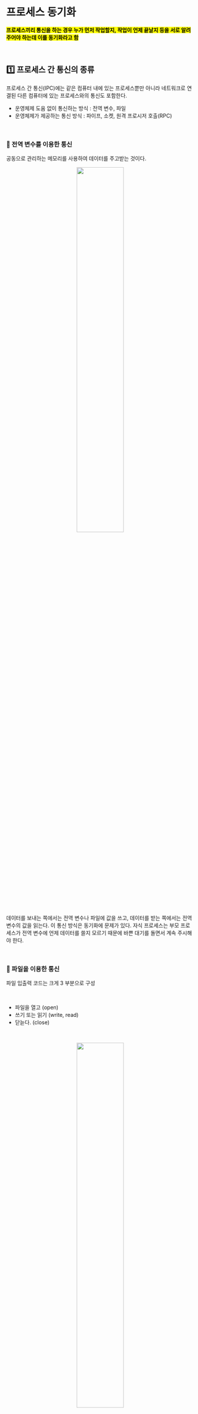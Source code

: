 # 프로세스 동기화

<mark>**프로세스끼리 통신을 하는 경우 누가 먼저 작업할지, 작업이 언제 끝날지 등을 서로 알려주어야 하는데 이를 동기화라고 함**</mark>

</br>

## 1️⃣ 프로세스 간 통신의 종류

프로세스 간 통신(IPC)에는 같은 컴퓨터 내에 있는 프로세스뿐만 아니라 네트워크로 연결된 다른 컴퓨터에 있는 프로세스와의 통신도 포함한다.

- 운영체제 도움 없이 통신하는 방식 : 전역 변수, 파일
- 운영체제가 제공하는 통신 방식 : 파이프, 소켓, 원격 프로시저 호출(RPC)


</br>



### 🔷 전역 변수를 이용한 통신
공동으로 관리하는 메모리를 사용하여 데이터를 주고받는 것이다. 

<p align="center">
<img src="https://github.com/user-attachments/assets/7ce36343-5fc4-4b0a-92bd-4751cf066f9c" width="50%" height="50%">
</p>

</br>

데이터를 보내는 쪽에서는 전역 변수나 파일에 값을 쓰고, 데이터를 받는 쪽에서는 전역 변수의 값을 읽는다.
이 통신 방식은 동기화에 문제가 있다. 자식 프로세스는 부모 프로세스가 전역 변수에 언제 데이터를 쓸지 모르기 때문에 바쁜 대기를 돌면서 계속 주시해야 한다.


</br>

### 🔷 파일을 이용한 통신

파일 입출력 코드는 크게 3 부분으로 구성

</br>

- 파일을 열고 (open)
- 쓰기 또는 읽기 (write, read)
- 닫늗다. (close)

</br>

<p align="center">
<img src="https://github.com/user-attachments/assets/b8f373b9-1a7d-464a-8417-37ff4574e166" width="50%" height="50%">
</p></br>


파일 입출력 코드를 프로세스 입장에서 보면 프로세스가 입출력 관리 프로세스에 쓰기를 요구하면 데이터가 저장되고, 읽기를 요구하면 입출력 관리 프로세스로부터 데이터를 가져온다. 운영체제 입장에서 보면 저장장치의 데이터를 읽고 쓰는 것도 일반 프로세스와 입출력 프로세스 간의 통신이다.

</br>

파일을 이용한 통신은 부모-자식 관계 프로세스 간 통신에 많이 사용되며 운영체제가 프로세스 동기화를 제공하지 않는다. 그래서 프로세스가 알아서 동기화를 해야하므로 부모 프로세스가 wait() 함수를 통해 자식 프로세스 작업이 끝날 때까지 기다렸다가 작업을 시작한다. 


</br>

### 🔷 파이프를 이용한 통신

파일 입출력과 같이 open() 함수로 기술자를 얻고 close()함수로 마무리한다. 파이프를 이용한 통신은 전역 변수를 이용한 통신과 마찬가지로 단방향 통신이다. 파이프로 양방향 통신을 하려면 파이프 2개를 사용해야 한다. 

</br>

<p align="center">
<img src="https://github.com/user-attachments/assets/0b92f2f5-2870-4693-b0fa-8721d4d0047f" width="50%" height="50%">
</p></br>

- 이름 없는 파이프 : 일반적으로 부르는 파이프, 부모와 자식 프로세스 간 통신에 사용
- 이름 있는 파이프 : FIFO라 불리는 특수 파일을 이용하여 서로 관련 없는 프로세스 간 통신에 사용


</br>

### 🔷 소켓을 이용한 통신

일반적으로 원격 프로시저 호출(다른 컴퓨터에 있는 함수를 호출)할 때 소켓을 사용한여 구현한다. 소켓은 프로세스 동기화를 지원하므로 데이터를 받는 쪽의 프로세스가 바쁜 대기를 하지 않아도 된다. 소캣은 하나만 사용해도 양방향 통신이 가능하다.

</br>


<p align="center">
<img src="https://github.com/user-attachments/assets/64eaf03c-2458-4bf6-a9b2-57f78ca56f54" width="50%" height="50%">
</p></br>


## 2️⃣ 공유 자원과 임계구역

### 🌕 공유 자원

<mark>**여러 프로세스가 공동으로 이용하는 변수, 메모리, 파일 등을 말함**</mark>

공유 자원은 여러 프로세스들이 사용하기 때문에 누가 언제 데이터를 읽거나 쓰느냐에 따라 그 결과가 달라질 수 있다. 만약 2개 이상의 프로세스가 공유 자원을 병행적으로 읽거나 쓰는 상황을 "경쟁 조건이 발생했다."라고 한다. 이때 공유 자원 접근 순서에 따라 실행 결과가 달라질 수 있다. 

</br>

### 🌕 임계 구역

<mark>**공유 자원 접근 순서에 따라 실행 결과가 달라지는 프로그램의 영역**</mark>

임계 구역에서는 프로세스들이 동시에 작업하면 안 된다. 어떤 프로세스가 임계구역에 들어가면 다른 프로세스는 임계구역 밖에서 기다려야 하며 임계구역의 프로세스가 나와야 들어갈 수 있다. 

</br>

### 🌕 임계구역 해결 조건

1. 상호 배제(mutual exclusion) : 한 프로세스가 임계구역에 들어가면 다른 프로세스는 임계구역에 들어갈 수 없다.
2. 한정 대기(bounded waiting) : 어떤 프로세스도 무한 대기하지 않아야 한다.
3. 진행의 융통성(progress flexibility) : 한 프로세스가 다른 프로세스의 진행을 방해해서는 안 된다는 것을 의미 

</br>


## 3️⃣ 임계구역 해결 방법

임계구역의 문제를 해결할 수 있는 기본적인 방법은 lock이다. lock을 통해 어떤 프로세스가 임계 구역을 사용하고 있는 중에는 다른 프로세스는 사용하지 못하도록 한다.

```c

extern boolean lock = false;
extern int cSection;

main(){

   while(lock ==true);
   lock = true;
   cSection = cSection + 10; /* 임계구역 */
   lock= false;
}

```

### 🌕 세마포어 (Semaphore)

임계구역 해결 알고리즘 중 하나이다. 

1. 세마포어는 임계구역에 진입하기 전에 스위치를 사용 중으로 놓고 임계구역으로 들어간다.
2. 이후 도착한 프로세스는 앞의 프로세스가 작업을 마칠 때까지 기다린다.
3. 프로세스가 작업을 마치면 세마포어는 다음 프로세스에 임계구역을 사용하라는 동기화 신호 조냄

</br>

세마포어는 기존의 알고리즘과 달리 임계구역이 잠겼는지 직접 점검하거나, 바쁜 대기를 하거나, 다른 프로세스에 동기화 메세지를 보낼 필요가 없다. 

```c
Semaphore(n) // RS = n;

P(); // if RS>0 then RS=RS-1; else block(): //until RS>0

/*임계 구역*/

V(); // RS = RS +1; wake_up();

```

- Semaphore(n) : 전역 변수 RS를 n으로 초기화, RS는 현재 사용 가능한 자원의 수가 저장된다.
- P() : 잠긍을 수행하는 코드, RS > 0 면 1만큼 감소시키고 임계구역에 진입, 만약 RS가 0보다 작으면 0보다 커질 때까지 기다린다.
- V() : 잠금 해제와 동기화를 같이 수행하는 코드로, RS 값을 1증가 시키고 세마포어에서 기다리는 프로세스에게 임계구역에 진입해도 좋다는 wake_up 신호를 보냄

</br>

아래는 그림으로 보는 예시이다.

<p align="center">
<img src="https://github.com/user-attachments/assets/8e8fb587-3a95-4f31-9ed8-5aea9d2487da" width="70%" height="70%">
</p></br>

</br>

주의해야 할 것은 P() V() 내부 코드가 실행되는 도중에 다른 코드가 실행되면 상호 배제와 한정 대기 조건을 보장하지 못한다. 그러므로 P()와 V()의 내부 코드는 검사와 지정을 사용하여 분리 실행되지 않고 완전히 실행되어야 한다.


